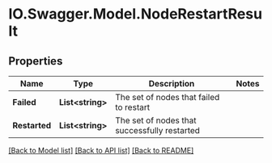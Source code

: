 # IO.Swagger.Model.NodeRestartResult
## Properties

Name | Type | Description | Notes
------------ | ------------- | ------------- | -------------
**Failed** | **List&lt;string&gt;** | The set of nodes that failed to restart | 
**Restarted** | **List&lt;string&gt;** | The set of nodes that successfully restarted | 

[[Back to Model list]](../README.md#documentation-for-models) [[Back to API list]](../README.md#documentation-for-api-endpoints) [[Back to README]](../README.md)

